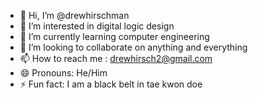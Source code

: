 - 👋 Hi, I’m @drewhirschman
- 👀 I’m interested in digital logic design
- 🌱 I’m currently learning computer engineering
- 💞️ I’m looking to collaborate on anything and everything
- 📫 How to reach me : drewhirsch2@gmail.com
- 😄 Pronouns: He/Him
- ⚡ Fun fact: I am a black belt in tae kwon doe

<!---
drewhirschman/drewhirschman is a ✨ special ✨ repository because its `README.md` (this file) appears on your GitHub profile.
You can click the Preview link to take a look at your changes.
--->
